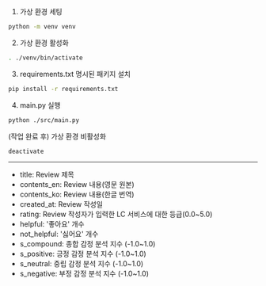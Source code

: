 
1. 가상 환경 세팅
```bash
python -m venv venv
```

2. 가상 환경 활성화
```bash
. ./venv/bin/activate
```

3. requirements.txt 명시된 패키지 설치
```bash
pip install -r requirements.txt
```

4. main.py 실행
```bash
python ./src/main.py
```

(작업 완료 후) 가상 환경 비활성화
```bash
deactivate
```

---

- title: Review 제목
- contents_en: Review 내용(영문 원본)
- contents_ko: Review 내용(한글 번역)
- created_at: Review 작성일
- rating: Review 작성자가 입력한 LC 서비스에 대한 등급(0.0~5.0)
- helpful: '좋아요' 개수
- not_helpful: '싫어요' 개수
- s_compound: 종합 감정 분석 지수 (-1.0~1.0)
- s_positive: 긍정 감정 분석 지수 (-1.0~1.0)
- s_neutral: 중립 감정 분석 지수 (-1.0~1.0)
- s_negative: 부정 감정 분석 지수 (-1.0~1.0)